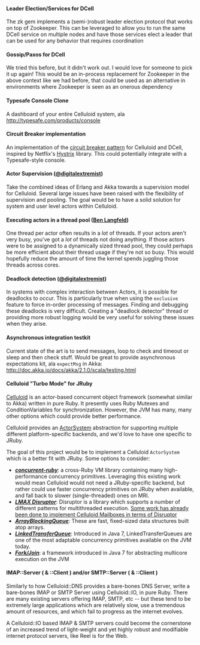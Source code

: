 #### Leader Election/Services for DCell

The zk gem implements a (semi-)robust leader election protocol that works on top of Zookeeper. This can be leveraged to allow you to run the same DCell service on multiple nodes and have those services elect a leader that can be used for any behavior that requires coordination

#### Gossip/Paxos for DCell

We tried this before, but it didn't work out. I would love for someone to pick it up again! This would be an in-process replacement for Zookeeper in the above context like we had before, that could be used as an alternative in environments where Zookeeper is seen as an onerous dependency

#### Typesafe Console Clone

A dashboard of your entire Celluloid system, ala http://typesafe.com/products/console

#### Circuit Breaker implementation

An implementation of the [circuit breaker pattern](http://en.wikipedia.org/wiki/Circuit_breaker_design_pattern) for Celluloid and DCell, inspired by Netflix's [Hystrix](https://github.com/Netflix/Hystrix) library. This could potentially integrate with a Typesafe-style console.

#### Actor Supervision ([@digitalextremist](https://github.com/digitalextremist))

Take the combined ideas of Erlang and Akka towards a supervision model for Celluloid. 
Several large issues have been raised with the flexibility of supervision and pooling. 
The goal would be to have a solid solution for system and user level actors within Celluloid. 

#### Executing actors in a thread pool ([Ben Langfeld](http://langfeld.me))

One thread per actor often results in a *lot* of threads. If your actors aren't very busy, you've got a *lot* of threads not doing anything. If those actors were to be assigned to a dynamically sized thread pool, they could perhaps be more efficient about their thread usage if they're not so busy. This would hopefully reduce the amount of time the kernel spends juggling those threads across cores.

#### Deadlock detection ([@digitalextremist](https://github.com/digitalextremist))

In systems with complex interaction between Actors, it is possible for deadlocks to occur. This is particularly true when using the `exclusive` feature to force in-order processing of messages. Finding and debugging these deadlocks is very difficult. Creating a "deadlock detector" thread or providing more robust logging would be very useful for solving these issues when they arise.

#### Asynchronous integration testkit

Current state of the art is to send messages, loop to check and timeout or sleep and then check stuff. Would be great to provide asynchronous expectations kit, ala `expectMsg` in Akka:
http://doc.akka.io/docs/akka/2.1.0/scala/testing.html

#### Celluloid "Turbo Mode" for JRuby

[Celluloid](http://celluloid.io) is an actor-based concurrent object framework (somewhat similar to Akka) written in pure Ruby. It presently uses Ruby Mutexes and ConditionVariables for synchronization. However, the JVM has many, many other options which could provide better performance.

Celluloid provides an [ActorSystem](https://github.com/celluloid/celluloid/blob/master/lib/celluloid/actor_system.rb) abstraction for supporting multiple different platform-specific backends, and we'd love to have one specific to JRuby.

The goal of this project would be to implement a Celluloid `ActorSystem` which is a better fit with JRuby. Some options to consider:

* ***[concurrent-ruby](https://github.com/ruby-concurrency/concurrent-ruby)***: a cross-Ruby VM library containing many high-performance concurrency primitives. Leveraging this existing work would mean Celluloid would not need a JRuby-specific backend, but rather could use faster concurrency primitives on JRuby when available, and fall back to slower (single-threaded) ones on MRI.
* ***[LMAX Disruptor](http://lmax-exchange.github.io/disruptor/)***: Disruptor is a library which supports a number of different patterns for multithreaded execution. [Some work has already been done to implement Celluloid Mailboxes in terms of Disruptor](https://github.com/celluloid/celluloid/issues/342)
* ***[ArrayBlockingQueue](http://docs.oracle.com/javase/6/docs/api/java/util/concurrent/ArrayBlockingQueue.html)***: These are fast, fixed-sized data structures built atop arrays.
* ***[LinkedTransferQueue](http://docs.oracle.com/javase/7/docs/api/java/util/concurrent/LinkedTransferQueue.html)***: Introduced in Java 7, LinkedTransferQueues are one of the most adaptable concurrency primitives available on the JVM today.
* ***[Fork/Join](http://docs.oracle.com/javase/tutorial/essential/concurrency/forkjoin.html)***: a framework introduced in Java 7 for abstracting multicore execution on the JVM

#### IMAP::Server ( & ::Client ) and/or SMTP::Server ( & ::Client )

Similarly to how Celluloid::DNS provides a bare-bones DNS Server, write a bare-bones IMAP or SMTP Server using Celluloid::IO, in pure Ruby. There are many existing servers offering IMAP, SMTP, etc -- but these tend to be extremely large applications which are relatively slow, use a tremendous amount of resources, and which fail to progress as the internet evolves.

A Celluloid::IO based IMAP & SMTP servers could become the cornerstone of an increased trend of light-weight and yet highly robust and modifiable internet protocol servers, like Reel is for the Web.
